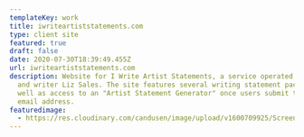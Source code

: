 ```yaml
---
templateKey: work
title: iwriteartiststatements.com
type: client site
featured: true
draft: false
date: 2020-07-30T18:39:49.455Z
url: iwriteartiststatements.com
description: Website for I Write Artist Statements, a service operated by artist
  and writer Liz Sales. The site features several writing statement packages, as
  well as access to an "Artist Statement Generator" once users submit their
  email address.
featuredimage:
  - https://res.cloudinary.com/candusen/image/upload/v1600709925/Screen_Shot_2020-09-21_at_1.38.32_PM_xvkugc.png
---
```

